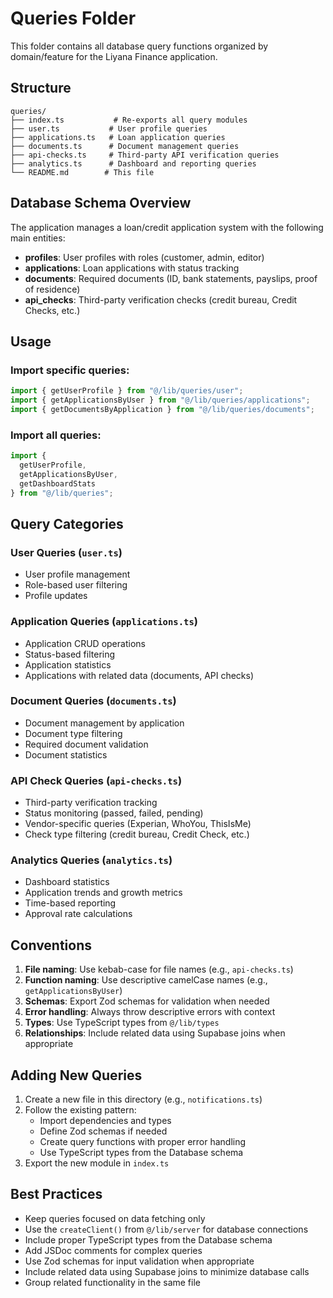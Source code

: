# Queries Folder

This folder contains all database query functions organized by domain/feature for the Liyana Finance application.

## Structure

```
queries/
├── index.ts           # Re-exports all query modules
├── user.ts           # User profile queries
├── applications.ts   # Loan application queries
├── documents.ts      # Document management queries
├── api-checks.ts     # Third-party API verification queries
├── analytics.ts      # Dashboard and reporting queries
└── README.md        # This file
```

## Database Schema Overview

The application manages a loan/credit application system with the following main entities:

- **profiles**: User profiles with roles (customer, admin, editor)
- **applications**: Loan applications with status tracking
- **documents**: Required documents (ID, bank statements, payslips, proof of residence)
- **api_checks**: Third-party verification checks (credit bureau, Credit Checks, etc.)

## Usage

### Import specific queries:
```typescript
import { getUserProfile } from "@/lib/queries/user";
import { getApplicationsByUser } from "@/lib/queries/applications";
import { getDocumentsByApplication } from "@/lib/queries/documents";
```

### Import all queries:
```typescript
import { 
  getUserProfile, 
  getApplicationsByUser, 
  getDashboardStats 
} from "@/lib/queries";
```

## Query Categories

### User Queries (`user.ts`)
- User profile management
- Role-based user filtering
- Profile updates

### Application Queries (`applications.ts`)
- Application CRUD operations
- Status-based filtering
- Application statistics
- Applications with related data (documents, API checks)

### Document Queries (`documents.ts`)
- Document management by application
- Document type filtering
- Required document validation
- Document statistics

### API Check Queries (`api-checks.ts`)
- Third-party verification tracking
- Status monitoring (passed, failed, pending)
- Vendor-specific queries (Experian, WhoYou, ThisIsMe)
- Check type filtering (credit bureau, Credit Check, etc.)

### Analytics Queries (`analytics.ts`)
- Dashboard statistics
- Application trends and growth metrics
- Time-based reporting
- Approval rate calculations

## Conventions

1. **File naming**: Use kebab-case for file names (e.g., `api-checks.ts`)
2. **Function naming**: Use descriptive camelCase names (e.g., `getApplicationsByUser`)
3. **Schemas**: Export Zod schemas for validation when needed
4. **Error handling**: Always throw descriptive errors with context
5. **Types**: Use TypeScript types from `@/lib/types`
6. **Relationships**: Include related data using Supabase joins when appropriate

## Adding New Queries

1. Create a new file in this directory (e.g., `notifications.ts`)
2. Follow the existing pattern:
   - Import dependencies and types
   - Define Zod schemas if needed
   - Create query functions with proper error handling
   - Use TypeScript types from the Database schema
3. Export the new module in `index.ts`

## Best Practices

- Keep queries focused on data fetching only
- Use the `createClient()` from `@/lib/server` for database connections
- Include proper TypeScript types from the Database schema
- Add JSDoc comments for complex queries
- Use Zod schemas for input validation when appropriate
- Include related data using Supabase joins to minimize database calls
- Group related functionality in the same file
